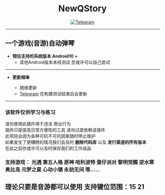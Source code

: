 <div align="center">
    <h1 > NewQStory </h1>

[![Telegram](https://img.shields.io/static/v1?label=Telegram&message=Channel&color=0088cc)](https://t.me/xiaoyu7533)
</div>  

---

## 一个游戏(音游)自动弹琴

* **预估支持的系统版本 Android10 +**  
    * 其他Android版本未经测试 您或许可以自己尝试 
    

 ---
* **更新频率**

    -  随缘更新
    - [Telegram](https://xiaoyu7533) 在构建测试结束后会更新

---  

### 该软件仅供学习与练习  
请勿使用此插件用于违法 商业行为  
插件只是提高日常方便性的工具 请勿过度依赖该插件  
此项目会因为各种可抗不可抗因素随时停止维护  
如果发生了更糟糕的情况我们会及时 **删除代码库** 以及 **发行渠道的所有版本**  
在此之前你或许可以及时保存我们的工作成品

### 支持游戏： 光遇 第五人格 原神 哈利波特 蛋仔派对 黎明觉醒 逆水寒 奥比岛 元梦之星 心动小镇 永劫无间 等……

## 理论只要是音游都可以使用 支持键位范围：15 21